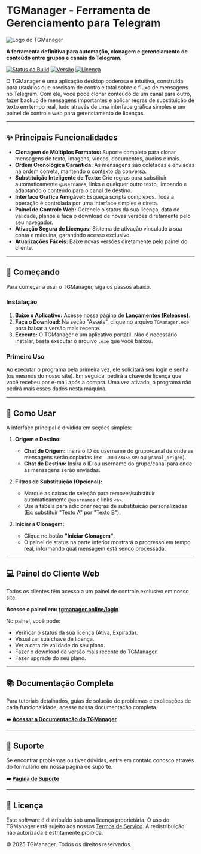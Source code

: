 # TGManager - Ferramenta de Gerenciamento para Telegram

![Logo do TGManager](https://i.imgur.com/mu90qGp.png)

**A ferramenta definitiva para automação, clonagem e gerenciamento de conteúdo entre grupos e canais do Telegram.**

[![Status da Build](https://img.shields.io/badge/build-passing-brightgreen)](<!-- Link para suas actions do GitHub, se configurar CI/CD -->)
[![Versão](https://img.shields.io/badge/version-v1.0.0-blue)](https://github.com/CartelGeek/TGManager/releases/latest)
[![Licença](https://img.shields.io/badge/license-Proprietary-red)](/LICENSE)

O TGManager é uma aplicação desktop poderosa e intuitiva, construída para usuários que precisam de controle total sobre o fluxo de mensagens no Telegram. Com ele, você pode clonar conteúdo de um canal para outro, fazer backup de mensagens importantes e aplicar regras de substituição de texto em tempo real, tudo através de uma interface gráfica simples e um painel de controle web para gerenciamento de licenças.

---

## ✨ Principais Funcionalidades

- **Clonagem de Múltiplos Formatos:** Suporte completo para clonar mensagens de texto, imagens, vídeos, documentos, áudios e mais.
- **Ordem Cronológica Garantida:** As mensagens são coletadas e enviadas na ordem correta, mantendo o contexto da conversa.
- **Substituição Inteligente de Texto:** Crie regras para substituir automaticamente `@usernames`, links e qualquer outro texto, limpando e adaptando o conteúdo para o canal de destino.
- **Interface Gráfica Amigável:** Esqueça scripts complexos. Toda a operação é controlada por uma interface simples e direta.
- **Painel de Controle Web:** Gerencie o status da sua licença, data de validade, planos e faça o download de novas versões diretamente pelo seu navegador.
- **Ativação Segura de Licenças:** Sistema de ativação vinculado à sua conta e máquina, garantindo acesso exclusivo.
- **Atualizações Fáceis:** Baixe novas versões diretamente pelo painel do cliente.

---

## 🚀 Começando

Para começar a usar o TGManager, siga os passos abaixo.

### Instalação

1.  **Baixe o Aplicativo:** Acesse nossa página de [**Lançamentos (Releases)**](https://github.com/CartelGeek/TGManager/releases/latest).
2.  **Faça o Download:** Na seção "Assets", clique no arquivo `TGManager.exe` para baixar a versão mais recente.
3.  **Execute:** O TGManager é um aplicativo portátil. Não é necessário instalar, basta executar o arquivo `.exe` que você baixou.

### Primeiro Uso

Ao executar o programa pela primeira vez, ele solicitará seu login e senha (os mesmos do nosso site). Em seguida, pedirá a chave de licença que você recebeu por e-mail após a compra. Uma vez ativado, o programa não pedirá mais esses dados nesta máquina.

---

## 📖 Como Usar

A interface principal é dividida em seções simples:

1.  **Origem e Destino:**
    *   **Chat de Origem:** Insira o ID ou username do grupo/canal de onde as mensagens serão copiadas (ex: `-100123456789` ou `@canal_origem`).
    *   **Chat de Destino:** Insira o ID ou username do grupo/canal para onde as mensagens serão enviadas.

2.  **Filtros de Substituição (Opcional):**
    *   Marque as caixas de seleção para remover/substituir automaticamente `@usernames` e links `<a>`.
    *   Use a tabela para adicionar regras de substituição personalizadas (Ex: substituir "Texto A" por "Texto B").

3.  **Iniciar a Clonagem:**
    *   Clique no botão **"Iniciar Clonagem"**.
    *   O painel de status na parte inferior mostrará o progresso em tempo real, informando qual mensagem está sendo processada.

---

## 💻 Painel do Cliente Web

Todos os clientes têm acesso a um painel de controle exclusivo em nosso site.

**Acesse o painel em:** [**tgmanager.online/login**]( tgmanager.online/login)

No painel, você pode:
- Verificar o status da sua licença (Ativa, Expirada).
- Visualizar sua chave de licença.
- Ver a data de validade do seu plano.
- Fazer o download da versão mais recente do TGManager.
- Fazer upgrade do seu plano.

---

## 📚 Documentação Completa

Para tutoriais detalhados, guias de solução de problemas e explicações de cada funcionalidade, acesse nossa documentação completa.

**➡️ [Acessar a Documentação do TGManager](<!--  -->)**

---

## 💬 Suporte

Se encontrar problemas ou tiver dúvidas, entre em contato conosco através do formulário em nossa página de suporte.

**➡️ [Página de Suporte](http://tgmanager.online/suporte)**

---

## 📜 Licença

Este software é distribuído sob uma licença proprietária. O uso do TGManager está sujeito aos nossos [Termos de Serviço](<!-- http://tgmanager.online/termos -->). A redistribuição não autorizada é estritamente proibida.

© 2025 TGManager. Todos os direitos reservados.
